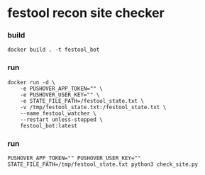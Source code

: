 # festool recon site checker

### build
```
docker build . -t festool_bot
```

### run
```
docker run -d \
    -e PUSHOVER_APP_TOKEN="" \
    -e PUSHOVER_USER_KEY="" \
    -e STATE_FILE_PATH=/festool_state.txt \
    -v /tmp/festool_state.txt:/festool_state.txt \
    --name festool_watcher \
    --restart unless-stopped \
    festool_bot:latest
```

### run
```
PUSHOVER_APP_TOKEN="" PUSHOVER_USER_KEY="" STATE_FILE_PATH=/tmp/festool_state.txt python3 check_site.py
```

